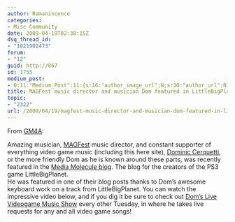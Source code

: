 ```yaml
---
author: Ramaniscence
categories:
- Misc Community
date: 2009-04-19T02:38:15Z
dsq_thread_id:
- "1021902473"
forum:
- "12"
guid: http://867
id: 1755
medium_post:
- O:11:"Medium_Post":11:{s:16:"author_image_url";N;s:10:"author_url";N;s:11:"byline_name";N;s:12:"byline_email";N;s:10:"cross_link";N;s:2:"id";N;s:21:"follower_notification";N;s:7:"license";N;s:14:"publication_id";N;s:6:"status";N;s:3:"url";N;}
title: MAGFest music director and musician Dom featured in LittleBigPlanet blog
topic:
- "2322"
url: /2009/04/19/magfest-music-director-and-musician-dom-featured-in-littlebigplanet-blog/
---
```


From <a href="http://gamemusic4all.blogspot.com/2009/04/magfest-music-director-and-musician.html" target="_blank">GM4A</a>:

<div class="quoted-text">
  Amazing musician, <a href="http://magfest.org/">MAGFest</a> music director, and constant supporter of everything video game music (including this here site), <a href="http://baltimorebarcams.com/vgmusic/main.php">Dominic Cerquetti</a>, or the more friendly Dom as he is known around these parts, was recently featured in the <a href="http://www.mediamolecule.com/2009/04/09/jammin/">Media Molecule blog</a>. The blog for the creators of the PS3 game LittleBigPlanet.
</div>

<div class="quoted-text">
  He was featured in one of their blog posts thanks to Dom&#8217;s awesome<br /> keyboard work on a track from LittleBigPlanet. You can watch the<br /> impressive video below, and if you dig it be sure to check out <a href="http://baltimorebarcams.com/vgmusic/main.php">Dom&#8217;s Live Videogame Music Show</a> every other Tuesday, in where he takes live requests for any and all video game songs!</p>
</div>